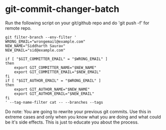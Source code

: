 # git-commit-changer-batch

Run the following script on your git/github repo and do 'git push -f' for remote repo.

```
git filter-branch --env-filter '
WRONG_EMAIL="wrongemail@example.com"
NEW_NAME="Siddharth Saurav"
NEW_EMAIL="sid@example.com"

if [ "$GIT_COMMITTER_EMAIL" = "$WRONG_EMAIL" ]
then
    export GIT_COMMITTER_NAME="$NEW_NAME"
    export GIT_COMMITTER_EMAIL="$NEW_EMAIL"
fi
if [ "$GIT_AUTHOR_EMAIL" = "$WRONG_EMAIL" ]
then
    export GIT_AUTHOR_NAME="$NEW_NAME"
    export GIT_AUTHOR_EMAIL="$NEW_EMAIL"
fi
' --tag-name-filter cat -- --branches --tags
```

Do note: You are going to rewrite your previous git commits. Use this in extreme cases and only when you know what you are doing and what could be it's side effects. This is just to educate you about the process.

